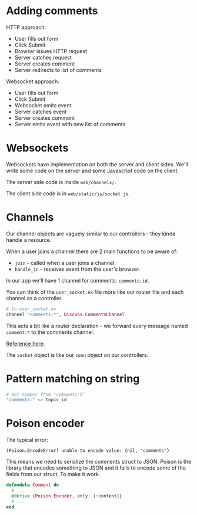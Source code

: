 # Adding comments

HTTP approach:

* User fills out form
* Click Submit
* Browser issues HTTP request
* Server catches request
* Server creates comment
* Server redirects to list of comments

Websocket approach:

* User fills out form
* Click Submit
* Websocket emits event
* Server catches event
* Server creates comment
* Server emits event with new list of comments

# Websockets

Websockets have implementation on both the server and client sides. We'll write some code on the server and some Javascript code on the client.

The server side code is inside `web/channels/`.

The client side code is in `web/static/js/socket.js`.

# Channels

Our channel objects are vaguely similar to our controllers - they kinda handle a resource.

When a user joins a channel there are 2 main functions to be aware of:

* `join` - called when a user joins a channel.
* `handle_in` - receives event from the user's browser.

In our app we'll have 1 channel for comments: `comments:id`.

You can think of the `user_socket.ex` file more like our router file and each channel as a controller.

```elixir
# In user_socket.ex
channel "comments:*", Discuss.CommentsChannel
```

This acts a bit like a router declaration - we forward every message named `comment:*` to the comments channel.

[Reference here](https://hexdocs.pm/phoenix/1.2.5/Phoenix.Channel.html#callbacks).

The `socket` object is like our `conn` object on our controllers.

# Pattern matching on string

```elixir
# Get number from "comments:5"
"comments:" <> topic_id
```

# Poison encoder

The typical error:

```
(Poison.EncodeError) unable to encode value: {nil, "comments"}
```

This means we need to serialize the comments struct to JSON. Poison is the library that encodes something to JSON and it fails to encode some of the fields from our struct. To make it work:

```elixir
defmodule Comment do
  # ...
  @derive {Poison.Encoder, only: [:content]}
  # ...
end
```
